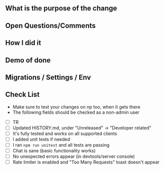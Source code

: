 ## What is the purpose of the change

## Open Questions/Comments

## How I did it

## Demo of done

## Migrations / Settings / Env

## Check List

-   Make sure to test your changes on np too, when it gets there
-   The following fields should be checked as a non-admin user

*   [ ] TR
*   [ ] Updated HISTORY.md, under "Unreleased" -> "Developer related"
*   [ ] It's fully tested and works on all supported clients
*   [ ] I added unit tests if needed
*   [ ] I ran `npm run unitest` and all tests are passing
*   [ ] Chat is sane (basic functionality works)
*   [ ] No unexpected errors appear (in devtools/server console)
*   [ ] Rate limiter is enabled and "Too Many Requests" toast doesn't appear
